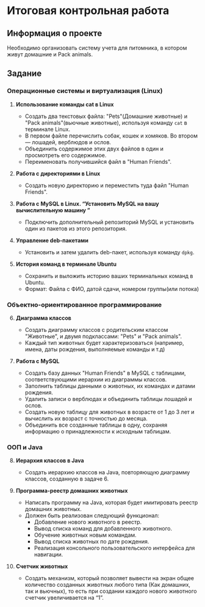 # Итоговая контрольная работа

## Информация о проекте
Необходимо организовать систему учета для питомника, в котором живут домашние и Pack animals. 

## Задание 

### Операционные системы и виртуализация (Linux)

1. **Использование команды cat в Linux**
   - Создать два текстовых файла: "Pets"(Домашние животные) и "Pack animals"(вьючные животные), используя команду `cat` в терминале Linux. 
   - В первом файле перечислить собак, кошек и хомяков. Во втором — лошадей, верблюдов и ослов.
   - Объединить содержимое этих двух файлов в один и просмотреть его содержимое.
   - Переименовать получившийся файл в "Human Friends".

2. **Работа с директориями в Linux**
   - Создать новую директорию и переместить туда файл "Human Friends".

3. **Работа с MySQL в Linux. “Установить MySQL на вашу вычислительную машину ”**
   - Подключить дополнительный репозиторий MySQL и установить один из пакетов из этого репозитория.

4. **Управление deb-пакетами**
   - Установить и затем удалить deb-пакет, используя команду `dpkg`.

5. **История команд в терминале Ubuntu**
   - Сохранить и выложить историю ваших терминальных команд в Ubuntu.
   - Формат: Файла с ФИО, датой сдачи, номером группы(или потока)

### Объектно-ориентированное программирование 

6. **Диаграмма классов**
   - Создать диаграмму классов с родительским классом "Животные", и двумя подклассами: "Pets" и "Pack animals".
   - Каждый тип животных будет характеризоваться (например, имена, даты рождения, выполняемые команды и т.д)
   
7. **Работа с MySQL**
   - Создать базу данных "Human Friends" в MySQL с таблицами, соответствующими иерархии из диаграммы классов.
   - Заполнить таблицы данными о животных, их командах и датами рождения.
   - Удалить записи о верблюдах и объединить таблицы лошадей и ослов.
   - Создать новую таблицу для животных в возрасте от 1 до 3 лет и вычислить их возраст с точностью до месяца.
   - Объединить все созданные таблицы в одну, сохраняя информацию о принадлежности к исходным таблицам.

### ООП и Java

8. **Иерархия классов в Java**
   - Создать иерархию классов на Java, повторяющую диаграмму классов, созданную в задаче 6.

9. **Программа-реестр домашних животных**
    - Написать программу на Java, которая будет имитировать реестр домашних животных. 
    - Должен быть реализован следующий функционал:
        - Добавление нового животного в реестр.
        - Вывод списка команд для добавленного животного.
        - Обучение животных новым командам.
        - Вывод списка животных по дате рождения.
        - Реализация консольного пользовательского интерфейса для навигации.

10. **Счетчик животных**
    - Создать механизм, который позволяет вывести на экран общее количество созданных животных любого типа (Как домашних, так и вьючных), то есть при создании каждого нового животного счетчик увеличивается на “1”. 

